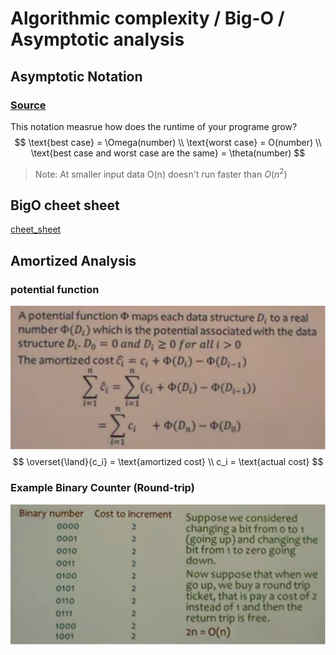 # Algorithmic complexity / Big-O / Asymptotic analysis

## Asymptotic Notation

### [Source](https://www.youtube.com/watch?v=iOq5kSKqeR4&ab_channel=CS50)

This notation measrue how does the runtime of your programe grow?
$$
\text{best case} = \Omega(number) \\
\text{worst case} = O(number) \\
\text{best case and worst case are the same} = \theta(number)
$$

> Note:
> At smaller input data O(n) doesn't run faster than $O(n^2)$

## BigO cheet sheet

[cheet_sheet](https://www.bigocheatsheet.com)

## Amortized Analysis

### potential function

![potential function](./asset/potentila_Function.drawio.svg)
$$
\overset{\land}{c_i} = \text{amortized cost} \\
c_i = \text{actual cost}
$$

### Example Binary Counter (Round-trip)

![binary round trip](./asset/binary_round_trip.drawio.svg)
